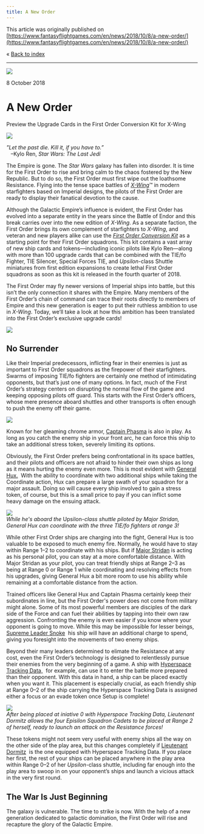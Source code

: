 ```yaml
---
title: A New Order
---
```


This article was originally published on [https://www.fantasyflightgames.com/en/news/2018/10/8/a-new-order/](https://www.fantasyflightgames.com/en/news/2018/10/8/a-new-order/)

&laquo; [Back to index](../index.md)

---

![](85560e2e19a06e2b57b87d9d119e304f.jpg)

8 October 2018

A New Order
===========

Preview the Upgrade Cards in the First Order Conversion Kit for X-Wing

![](e38350a5c9b97d962deb4a9c5dfb3549.png)

_"Let the past die. Kill it, if you have to.”_  
   –Kylo Ren, _Star Wars: The Last Jedi_

The Empire is gone. The _Star Wars_ galaxy has fallen into disorder. It is time for the First Order to rise and bring calm to the chaos fostered by the New Republic. But to do so, the First Order must first wipe out the loathsome Resistance. Flying into the tense space battles of _[X-Wing](https://www.fantasyflightgames.com/en/products/x-wing-second-edition/)_™ in modern starfighters based on Imperial designs, the pilots of the First Order are ready to display their fanatical devotion to the cause.

Although the Galactic Empire’s influence is evident, the First Order has evolved into a separate entity in the years since the Battle of Endor and this break carries over into the new edition of _X-Wing_. As a separate faction, the First Order brings its own complement of starfighters to _X-Wing_, and veteran and new players alike can use the _[First Order Conversion Kit](https://www.fantasyflightgames.com/en/products/x-wing-second-edition/products/first-order-conversion-kit/)_ as a starting point for their First Order squadrons. This kit contains a vast array of new ship cards and tokens—including iconic pilots like Kylo Ren—along with more than 100 upgrade cards that can be combined with the TIE/fo Fighter, TIE Silencer, Special Forces TIE, and _Upsilon_\-class Shuttle miniatures from first edition expansions to create lethal First Order squadrons as soon as this kit is released in the fourth quarter of 2018.

The First Order may fly newer versions of Imperial ships into battle, but this isn’t the only connection it shares with the Empire. Many members of the First Order’s chain of command can trace their roots directly to members of Empire and this new generation is eager to put their ruthless ambition to use in _X-Wing_. Today, we’ll take a look at how this ambition has been translated into the First Order’s exclusive upgrade cards!

![](7ddd251ac8bd06a2f6fb82edcbbf3441.png)

No Surrender
------------

Like their Imperial predecessors, inflicting fear in their enemies is just as important to First Order squadrons as the firepower of their starfighters. Swarms of imposing TIE/fo fighters are certainly one method of intimidating opponents, but that’s just one of many options. In fact, much of the First Order’s strategy centers on disrupting the normal flow of the game and keeping opposing pilots off guard. This starts with the First Order’s officers, whose mere presence aboard shuttles and other transports is often enough to push the enemy off their game.

![](26cfaa5de862f07b4fef47944b21b635.png)

Known for her gleaming chrome armor, [Captain Phasma](26cfaa5de862f07b4fef47944b21b635.png) is also in play. As long as you catch the enemy ship in your front arc, he can force this ship to take an additional stress token, severely limiting its options.

Obviously, the First Order prefers being confrontational in its space battles, and their pilots and officers are not afraid to hinder their own ships as long as it means hurting the enemy even more. This is most evident with [General Hux.](9b4c4110639170a5ce05a33eb2a4e0bc.png)  With the ability to coordinate with two additional ships while taking the Coordinate action, Hux can prepare a large swath of your squadron for a major assault. Doing so will cause every ship involved to gain a stress token, of course, but this is a small price to pay if you can inflict some heavy damage on the ensuing attack.

![](76e175e90b20a01af4d71fcb0c551aaa.jpg)  
_While he's aboard the_ Upsilon-_class shuttle piloted by Major Stridan, General Hux can coordinate with the three TIE/fo fighters at range 3!_

While other First Order ships are charging into the fight, General Hux is too valuable to be exposed to much enemy fire. Normally, he would have to stay within Range 1–2 to coordinate with his ships. But if [Major Stridan](2205910df61945430f3359bba6f5f1d8.png) is acting as his personal pilot, you can stay at a more comfortable distance. With Major Stridan as your pilot, you can treat friendly ships at Range 2–3 as being at Range 0 or Range 1 while coordinating and resolving effects from his upgrades, giving General Hux a bit more room to use his ability while remaining at a comfortable distance from the action.

Trained officers like General Hux and Captain Phasma certainly keep their subordinates in line, but the First Order's power does not come from military might alone. Some of its most powerful members are disciples of the dark side of the Force and can fuel their abilities by tapping into their own raw aggression. Confronting the enemy is even easier if you know where your opponent is going to move. While this may be impossible for lesser beings, [Supreme Leader Snoke](f150b9bb07ba2f4c918e3462f0100037.png)  his ship will have an additional charge to spend, giving you foresight into the movements of two enemy ships.

Beyond their many leaders determined to elimate the Resistance at any cost, even the First Order’s technology is designed to relentlessly pursue their enemies from the very beginning of a game. A ship with [Hyperspace Tracking Data,](b5e43fa1ab6595c49ae48303f7271f29.png)  for example, can use it to enter the battle more prepared than their opponent. With this data in hand, a ship can be placed exactly when you want it. This placement is especially crucial, as each friendly ship at Range 0–2 of the ship carrying the Hyperspace Tracking Data is assigned either a focus or an evade token once Setup is complete!

![](8433cbb29023a6e5f67c8d7d3c7ea0ec.jpg)  
_After being placed at iniative 0 with Hyperspace Tracking Data, Lieutenant Dormitz allows the four Episilon Squadron Cadets to be placed at Range 2 of herself, ready to launch an attack on the Resistance forces!_

These tokens might not seem very useful with enemy ships all the way on the other side of the play area, but this changes completely if [Lieutenant Dormitz](39057b32edb2e9689d57a25109339bd3.png)  is the one equipped with Hyperspace Tracking Data. If you place her first, the rest of your ships can be placed anywhere in the play area within Range 0–2 of her _Upsilon_\-class shuttle, including far enough into the play area to swoop in on your opponent’s ships and launch a vicious attack in the very first round.

The War Is Just Beginning
-------------------------

The galaxy is vulnerable. The time to strike is now. With the help of a new generation dedicated to galactic domination, the First Order will rise and recapture the glory of the Galactic Empire.